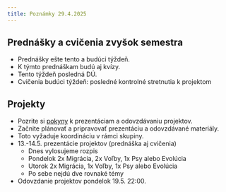 ```yaml
---
title: Poznámky 29.4.2025
---
```


## Prednášky a cvičenia zvyšok semestra

* Prednášky ešte tento a budúci týždeň.
* K týmto prednáškam budú aj kvízy.
* Tento týždeň posledná DÚ.
* Cvičenia budúci týždeň: posledné kontrolné stretnutia k projektom


## Projekty

* Pozrite si [pokyny](./Projects.md) k prezentáciam a odovzdávaniu projektov.
* Začnite plánovať a pripravovať prezentáciu a odovzdávané materiály.
* Toto vyžaduje koordináciu v rámci skupiny.
* 13.-14.5. prezentácie projektov (prednáška aj cvičenia)
  * Dnes vylosujeme rozpis
  * Pondelok 2x Migrácia, 2x Voľby, 1x Psy alebo Evolúcia
  * Utorok 2x Migrácia, 1x Voľby, 1x Psy alebo Evolúcia
  * Po sebe nejdú dve rovnaké témy
* Odovzdanie projektov pondelok 19.5. 22:00.

